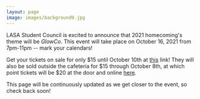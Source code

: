 ```yaml
---
layout: page
image: images/background9.jpg
---
```

LASA Student Council is excited to announce that 2021 homecoming's theme will be _GlowCo_. This event will take place on October 16, 2021 from 7pm-11pm -- mark your calendars!

Get your tickets on sale for only $15 until October 10th at [this](https://austinisd.schoolcashonline.com/Fee/Details/22863/63/False/True) link! They will also be sold outside the cafeteria for $15 through October 8th, at which point tickets will be $20 at the door and online [here](https://austinisd.schoolcashonline.com/Fee/Details/22867/63/False/True).

This page will be continuously updated as we get closer to the event, so check back soon!
